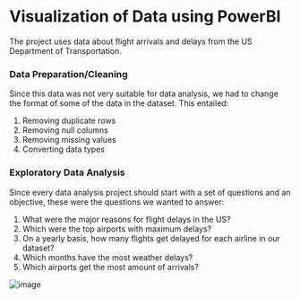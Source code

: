 # Visualization of Data using PowerBI
The project uses data about flight arrivals and delays from the US Department of Transportation.

### Data Preparation/Cleaning 

Since this data was not very suitable for data analysis, we had to change the format of some of the data in the dataset. This entailed:

1. Removing duplicate rows
2. Removing null columns
3. Removing missing values
4. Converting data types

### Exploratory Data Analysis 

Since every data analysis project should start with a set of questions and an objective, these were the questions we wanted to answer:
1. What were the major reasons for flight delays in the US?
2. Which were the top airports with maximum delays?
3. On a yearly basis, how many flights get delayed for each airline in our dataset?
4. Which months have the most weather delays?
5. Which airports get the most amount of arrivals?

![image](https://github.com/zahra-q/Analysis-of-Flight-Data/assets/58932323/88fbedee-b837-4253-af30-8cc2987628e9)



